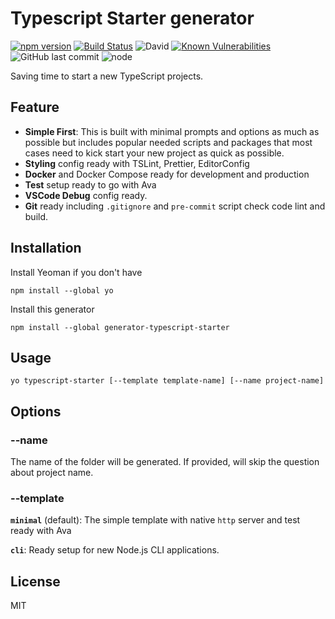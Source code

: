# Typescript Starter generator

[![npm version](https://badge.fury.io/js/generator-typescript-starter.svg)](https://badge.fury.io/js/generator-typescript-starter)
[![Build Status](https://travis-ci.org/phunguyen19/generator-typescript-starter.svg?branch=master)](https://travis-ci.org/phunguyen19/generator-typescript-starter)
![David](https://img.shields.io/david/phunguyen19/generator-typescript-starter)
[![Known Vulnerabilities](https://snyk.io//test/github/phunguyen19/generator-typescript-starter/badge.svg?targetFile=package.json)](https://snyk.io//test/github/phunguyen19/generator-typescript-starter?targetFile=package.json)
![GitHub last commit](https://img.shields.io/github/last-commit/phunguyen19/generator-typescript-starter)
![node](https://img.shields.io/node/v/generator-typescript-starter)

Saving time to start a new TypeScript projects.

## Feature

- **Simple First**: This is built with minimal prompts and options as much as possible but includes popular needed scripts and packages that most cases need to kick start your new project as quick as possible.
- **Styling** config ready with TSLint, Prettier, EditorConfig
- **Docker** and Docker Compose ready for development and production
- **Test** setup ready to go with Ava
- **VSCode Debug** config ready.
- **Git** ready including `.gitignore` and `pre-commit` script check code lint and build.

## Installation

Install Yeoman if you don't have

```
npm install --global yo
```

Install this generator

```
npm install --global generator-typescript-starter
```

## Usage

```
yo typescript-starter [--template template-name] [--name project-name]
```

## Options

### --name

The name of the folder will be generated. If provided, will skip the question about project name.

### --template

**`minimal`** (default): The simple template with native `http` server and test ready with Ava

**`cli`**: Ready setup for new Node.js CLI applications.

## License

MIT
